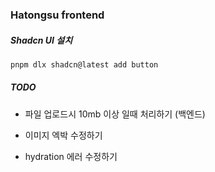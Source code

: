 ### Hatongsu frontend

##### Shadcn UI 설치

```bash
pnpm dlx shadcn@latest add button
```

##### TODO

- 파일 업로드시 10mb 이상 일때 처리하기 (백엔드)
- 이미지 엑박 수정하기

- hydration 에러 수정하기
